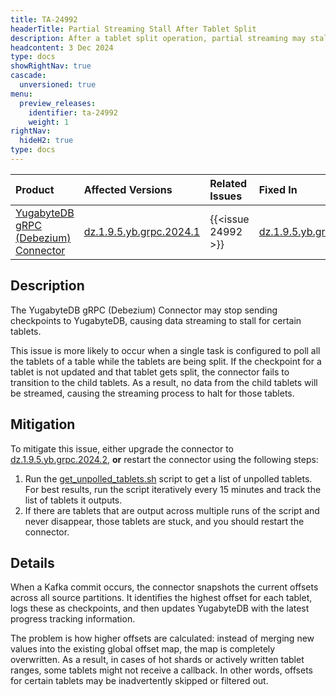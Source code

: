 ```yaml
---
title: TA-24992
headerTitle: Partial Streaming Stall After Tablet Split
description: After a tablet split operation, partial streaming may stall, potentially causing data replication issues and affecting system performance.
headcontent: 3 Dec 2024
type: docs
showRightNav: true
cascade:
  unversioned: true
menu:
  preview_releases:
    identifier: ta-24992
    weight: 1
rightNav:
  hideH2: true
type: docs
---
```



|          Product           |  Affected Versions  |  Related Issues   | Fixed In |
| :------------------------- | :------------------ | :---------------- | :------- |
| [YugabyteDB gRPC (Debezium) Connector](/preview/additional-features/change-data-capture/using-yugabytedb-grpc-replication/debezium-connector-yugabytedb/)       | [dz.1.9.5.yb.grpc.2024.1](https://github.com/yugabyte/debezium-connector-yugabytedb/releases/tag/vdz.1.9.5.yb.grpc.2024.1) | {{<issue 24992 >}} | [dz.1.9.5.yb.grpc.2024.2](https://github.com/yugabyte/debezium-connector-yugabytedb/releases/tag/vdz.1.9.5.yb.grpc.2024.2) |

## Description

The YugabyteDB gRPC (Debezium) Connector may stop sending checkpoints to YugabyteDB, causing data streaming to stall for certain tablets.

This issue is more likely to occur when a single task is configured to poll all the tablets of a table while the tablets are being split. If the checkpoint for a tablet is not updated and that tablet gets split, the connector fails to transition to the child tablets. As a result, no data from the child tablets will be streamed, causing the streaming process to halt for those tablets.

## Mitigation

To mitigate this issue, either upgrade the connector to [dz.1.9.5.yb.grpc.2024.2](https://github.com/yugabyte/debezium-connector-yugabytedb/releases/tag/vdz.1.9.5.yb.grpc.2024.2), **or** restart the connector using the following steps:


1. Run the [get_unpolled_tablets.sh](https://gist.github.com/vaibhav-yb/8c7a7eca2599c250e8fd1080897b7e6f) script to get a list of unpolled tablets. For best results, run the script iteratively every 15 minutes and track the list of tablets it outputs.
1. If there are tablets that are output across multiple runs of the script and never disappear, those tablets are stuck, and you should restart the connector.

## Details

When a Kafka commit occurs, the connector snapshots the current offsets across all source partitions. It identifies the highest offset for each tablet, logs these as checkpoints, and then updates YugabyteDB with the latest progress tracking information.

The problem is how higher offsets are calculated: instead of merging new values into the existing global offset map, the map is completely overwritten. As a result, in cases of hot shards or actively written tablet ranges, some tablets might not receive a callback. In other words, offsets for certain tablets may be inadvertently skipped or filtered out.
